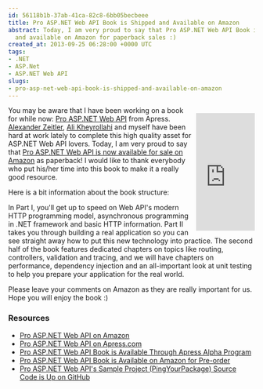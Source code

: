 ```yaml
---
id: 56118b1b-37ab-41ca-82c8-6bb05becbeee
title: Pro ASP.NET Web API Book is Shipped and Available on Amazon
abstract: Today, I am very proud to say that Pro ASP.NET Web API Book is now shipped
  and available on Amazon for paperback sales :)
created_at: 2013-09-25 06:28:00 +0000 UTC
tags:
- .NET
- ASP.Net
- ASP.NET Web API
slugs:
- pro-asp-net-web-api-book-is-shipped-and-available-on-amazon
---
```


<p style="margin-bottom: 10px; float: right; margin-left: 10px;"><iframe scrolling="no" marginwidth="0" frameborder="0" src="http://rcm.amazon.com/e/cm?lt1=_blank&amp;bc1=000000&amp;IS2=1&amp;bg1=FFFFFF&amp;fc1=000000&amp;lc1=0000FF&amp;t=tugsblo0c-20&amp;o=1&amp;p=8&amp;l=as4&amp;m=amazon&amp;f=ifr&amp;ref=ss_til&amp;asins=1430247258" marginheight="0" style="height: 240px; width: 120px;"></iframe></p>
<p>You may be aware that I have been working on a book for while now: <a href="http://amzn.to/prowebapi">Pro ASP.NET Web API</a> from Apress. <a href="http://blog.alexonasp.net/">Alexander Zeitler</a>, <a href="http://byterot.blogspot.com/">Ali Kheyrollahi</a> and myself have been hard at work lately to complete this high quality asset for ASP.NET Web API lovers. Today, I am very proud to say that <a href="http://amzn.to/prowebapi">Pro ASP.NET Web API is now available for sale on Amazon</a> as paperback! I would like to thank everybody who put his/her time into this book to make it a really good resource.</p>
<p>Here is a bit information about the book structure:</p>
<p>In Part I, you'll get up to speed on Web API's modern HTTP programming model, asynchronous programming in .NET framework and basic HTTP information. Part II takes you through building a real application so you can see straight away how to put this new technology into practice. The second half of the book features dedicated chapters on topics like routing, controllers, validation and tracing, and we will have chapters on performance, dependency injection and an all-important look at unit testing to help you prepare your application for the real world.</p>
<p>Please leave your comments on Amazon as they are really important for us. Hope you will enjoy the book :)</p>
<h3>Resources</h3>
<ul>
<li><a href="http://amzn.to/prowebapi">Pro ASP.NET Web API on Amazon</a> </li>
<li><a href="http://www.apress.com/9781430247258">Pro ASP.NET Web API on Apress.com</a> </li>
<li><a href="https://www.tugberkugurlu.com/archive/pro-asp-net-web-api-book-is-available-through-apress-alpha-program">Pro ASP.NET Web API Book is Available Through Apress Alpha Program</a> </li>
<li><a href="https://www.tugberkugurlu.com/archive/pro-asp-net-web-api-book-is-available-on-amazon-for-pre-order">Pro ASP.NET Web API Book is Available on Amazon for Pre-order</a> </li>
<li><a href="https://www.tugberkugurlu.com/archive/pro-asp-net-web-api-s-sample-project-pingyourpackage-source-code-is-up-on-github">Pro ASP.NET Web API's Sample Project (PingYourPackage) Source Code is Up on GitHub</a></li>
</ul>